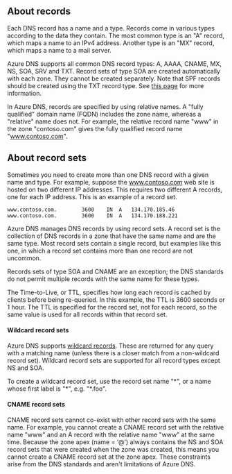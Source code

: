## About records

Each DNS record has a name and a type. Records come in various types according to the data they contain. The most common type is an "A" record, which maps a name to an IPv4 address. Another type is an "MX" record, which maps a name to a mail server.

Azure DNS supports all common DNS record types: A, AAAA, CNAME, MX, NS, SOA, SRV and TXT. Record sets of type SOA are created automatically with each zone. They cannot be created separately. Note that SPF records should be created using the TXT record type. See [this page](http://tools.ietf.org/html/rfc7208#section-3.1) for more information.

In Azure DNS, records are specified by using relative names. A "fully qualified" domain name (FQDN) includes the zone name, whereas a "relative" name does not. For example, the relative record name "www" in the zone "contoso.com" gives the fully qualified record name "www.contoso.com".

## About record sets

Sometimes you need to create more than one DNS record with a given name and type. For example, suppose the www.contoso.com web site is hosted on two different IP addresses. This requires two different A records, one for each IP address. This is an example of a record set.

	www.contoso.com.		3600	IN	A	134.170.185.46
	www.contoso.com.		3600	IN	A	134.170.188.221

Azure DNS manages DNS records by using record sets. A record set is the collection of DNS records in a zone that have the same name and are the same type. Most record sets contain a single record, but examples like this one, in which a record set contains more than one record are not uncommon.

Records sets of type SOA and CNAME are an exception; the DNS standards do not permit multiple records with the same name for these types.

The Time-to-Live, or TTL, specifies how long each record is cached by clients before being re-queried. In this example, the TTL is 3600 seconds or 1 hour. The TTL is specified for the record set, not for each record, so the same value is used for all records within that record set.

#### Wildcard record sets

Azure DNS supports [wildcard records](https://en.wikipedia.org/wiki/Wildcard_DNS_record). These are returned for any query with a matching name (unless there is a closer match from a non-wildcard record set). Wildcard record sets are supported for all record types except NS and SOA.  

To create a wildcard record set, use the record set name "\*", or a name whose first label is "\*", e.g. "\*.foo".

#### CNAME record sets

CNAME record sets cannot co-exist with other record sets with the same name. For example, you cannot create a CNAME record set with the relative name "www" and an A record with the relative name "www" at the same time. Because the zone apex (name = ‘@’) always contains the NS and SOA record sets that were created when the zone was created, this means you cannot create a CNAME record set at the zone apex. These constraints arise from the DNS standards and aren't limitations of Azure DNS.
